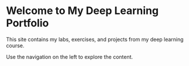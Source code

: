 # Welcome to My Deep Learning Portfolio

This site contains my labs, exercises, and projects from my deep learning course.

Use the navigation on the left to explore the content.
